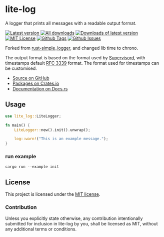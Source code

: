 # lite-log

A logger that prints all messages with a readable output format.

[![Latest version][crates-badge]][crates-url]
[![All downloads](https://img.shields.io/crates/d/lite-log.svg)](https://crates.io/crates/lite-log)
[![Downloads of latest version](https://img.shields.io/crates/dv/lite-log.svg)](https://crates.io/crates/lite-log)
[![MIT License][license-badge]][license-link]
[![Github Tags][tags-badge]][tags-link]
[![Github Issues][issues-badge]][issues-link]

[crates-url]: https://crates.io/crates/lite-log
[crates-badge]: https://img.shields.io/crates/v/lite-log.svg
[license-badge]: https://img.shields.io/github/license/mark0725/rust-lite-log
[license-link]: https://github.com/mark0725/rust-lite-log/blob/master/LICENSE
[tags-badge]: https://img.shields.io/github/tag/mark0725/rust-lite-log.svg
[tags-link]: https://github.com/mark0725/rust-lite-log/tags
[issues-badge]: https://img.shields.io/github/issues/mark0725/rust-lite-log.svg
[issues-link]: https://github.com/mark0725/rust-lite-log/issues

Forked from [rust-simple_logger](https://github.com/borntyping/rust-simple_logger), and changed lib time to chrono.

The output format is based on the format used by [Supervisord](https://github.com/Supervisor/supervisor), with timestamps default [RFC 3339](https://datatracker.ietf.org/doc/html/rfc3339) format. The format used for timestamps can be customised.

* [Source on GitHub](https://github.com/mark0725/rust-lite-log)
* [Packages on Crates.io](https://crates.io/crates/lite-log)
* [Documentation on Docs.rs](https://docs.rs/lite-log)


## Usage

```rust
use lite_log::LiteLogger;

fn main() {
    LiteLogger::new().init().unwrap();

    log::warn!("This is an example message.");
}
```

### run example

```
cargo run --example init
```

## License

This project is licensed under the [MIT license].

[MIT license]: https://github.com/mark0725/lite-log/blob/master/LICENSE

### Contribution

Unless you explicitly state otherwise, any contribution intentionally submitted
for inclusion in lite-log by you, shall be licensed as MIT, without any additional
terms or conditions.